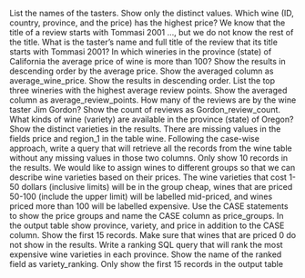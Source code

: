 List the names of the tasters. Show only the distinct values.
Which wine (ID, country, province, and the price) has the highest price?
We know that the title of a review starts with Tommasi 2001 …, but we do not know the rest of the title. What is the taster’s name and full title of the review that its title starts with Tommasi 2001?
In which wineries in the province (state) of California the average price of wine is more than 100? Show the results in descending order by the average price. Show the averaged column as average_wine_price. Show the results in descending order.
List the top three wineries with the highest average review points. Show the averaged column as average_review_points.
How many of the reviews are by the wine taster Jim Gordon? Show the count of reviews as Gordon_review_count.
What kinds of wine (variety) are available in the province (state) of Oregon? Show the distinct varieties in the results.
There are missing values in the fields price and region_1 in the table wine. Following the case-wise approach, write a query that will retrieve all the records from the wine table without any missing values in those two columns. Only show 10 records in the results.
We would like to assign wines to different groups so that we can describe wine varieties based on their prices. The wine varieties that cost 1-50 dollars (inclusive limits) will be in the group cheap, wines that are priced 50-100 (include the upper limit) will be labelled mid-priced, and wines priced more than 100 will be labelled expensive. Use the CASE statements to show the price groups and name the CASE column as price_groups. In the output table show province, variety, and price in addition to the CASE column. Show the first 15 records. Make sure that wines that are priced 0 do not show in the results.
Write a ranking SQL query that will rank the most expensive wine varieties in each province. Show the name of the ranked field as variety_ranking. Only show the first 15 records in the output table

